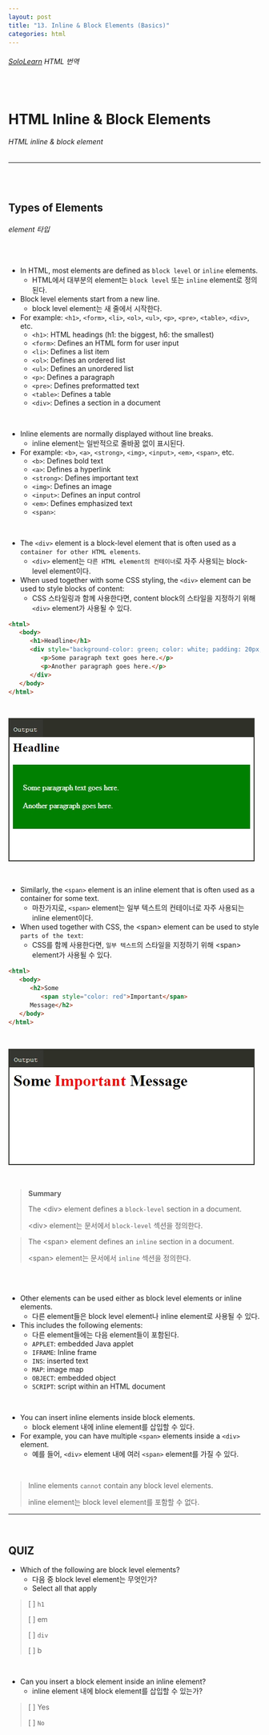 ```yaml
---
layout: post
title: "13. Inline & Block Elements (Basics)"
categories: html
---
```


###### [SoloLearn](https://www.sololearn.com/) HTML 번역

<br>

# HTML Inline & Block Elements

###### HTML inline & block element

------

<br>

<br>

## Types of Elements

###### element 타입

<br>

- In HTML, most elements are defined as `block level` or `inline` elements.
  - HTML에서 대부분의 element는 `block level` 또는 `inline` element로 정의된다.
- Block level elements start from a new line.
  - block level element는 새 줄에서 시작한다.
- For example: `<h1>`, `<form>`, `<li>`, `<ol>`, `<ul>`, `<p>`, `<pre>`, `<table>`, `<div>`, etc.
  - `<h1>`: HTML headings (h1: the biggest, h6: the smallest)
  - `<form>`: Defines an HTML form for user input
  - `<li>`: Defines a list item
  - `<ol>`: Defines an ordered list
  - `<ul>`: Defines an unordered list
  - `<p>`: Defines a paragraph
  - `<pre>`: Defines preformatted text
  - `<table>`: Defines a table
  - `<div>`: Defines a section in a document

<br>

- Inline elements are normally displayed without line breaks.
  - inline element는 일반적으로 줄바꿈 없이 표시된다.
- For example: `<b>`, `<a>`, `<strong>`, `<img>`, `<input>`, `<em>`, `<span>`, etc.
  - `<b>`: Defines bold text
  - `<a>`: Defines a hyperlink
  - `<strong>`: Defines important text
  - `<img>`: Defines an image
  - `<input>`: Defines an input control
  - `<em>`: Defines emphasized text
  - `<span>`: 

<br>

- The `<div>` element is a block-level element that is often used as a `container for other HTML elements`.
  - `<div>` element는 `다른 HTML element의 컨테이너`로 자주 사용되는 block-level element이다.
- When used together with some CSS styling, the `<div>` element can be used to style blocks of content:
  - CSS 스타일링과 함께 사용한다면, content block의 스타일을 지정하기 위해 `<div>` element가 사용될 수 있다.

```html
<html>
   <body>
      <h1>Headline</h1>
      <div style="background-color: green; color: white; padding: 20px;">
         <p>Some paragraph text goes here.</p>
         <p>Another paragraph goes here.</p>
      </div>
   </body>
</html>
```

<br>

![sololearn img](/assets/img/sololearn-html-basics-13-01.png)

<br>

- Similarly, the `<span>` element is an inline element that is often used as a container for some text.
  - 마찬가지로, `<span>` element는 일부 텍스트의 컨테이너로 자주 사용되는 inline element이다.
- When used together with CSS, the \<span> element can be used to style `parts of the text`:
  - CSS를 함께 사용한다면, `일부 텍스트`의 스타일을 지정하기 위해 \<span> element가 사용될 수 있다.

```html
<html>
   <body>
      <h2>Some
         <span style="color: red">Important</span>
      Message</h2>
   </body>
</html>
```

<br>

![sololearn img](/assets/img/sololearn-html-basics-13-02.png)

<br>

> **Summary**
>
> The \<div> element defines a `block-level` section in a document.
>
> \<div> element는 문서에서 `block-level` 섹션을 정의한다.

> The \<span> element defines an `inline` section in a document.
>
> \<span> element는 문서에서 `inline` 섹션을 정의한다.

<br>

<br>

- Other elements can be used either as block level elements or inline elements.
  - 다른 element들은 block level element나 inline element로 사용될 수 있다.
- This includes the following elements:
  - 다른 element들에는 다음 element들이 포함된다.
  - `APPLET`: embedded Java applet
  - `IFRAME`: Inline frame
  - `INS`: inserted text
  - `MAP`: image map
  - `OBJECT`: embedded object
  - `SCRIPT`: script within an HTML document

<br>

- You can insert inline elements inside block elements.
  - block element 내에 inline element를 삽입할 수 있다.
- For example, you can have multiple `<span>` elements inside a `<div>` element.
  - 예를 들어, `<div>` element 내에 여러 `<span>` element를 가질 수 있다.

<br>

> Inline elements `cannot` contain any block level elements.
>
> inline element는 block level element를 포함할 수 없다.

------

<br>

## QUIZ

- Which of the following are block level elements?
  - 다음 중 block level element는 무엇인가?
  - Select all that apply

> [ ] `h1`
>
> [ ] em
>
> [ ] `div`
>
> [ ] b

<br>

- Can you insert a block element inside an inline element?
  - inline element 내에 block element를 삽입할 수 있는가?

> [ ] Yes
>
> [ ] `No`

<br>